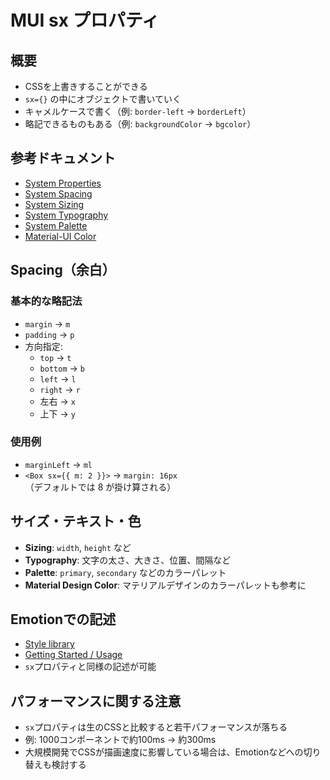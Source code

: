 # MUI sx プロパティ

## 概要
- CSSを上書きすることができる
- `sx={}` の中にオブジェクトで書いていく
- キャメルケースで書く（例: `border-left` → `borderLeft`）
- 略記できるものもある（例: `backgroundColor` → `bgcolor`）

## 参考ドキュメント
- [System Properties](https://mui.com/system/properties/)
- [System Spacing](https://mui.com/system/spacing/)
- [System Sizing](https://mui.com/system/sizing/)
- [System Typography](https://mui.com/system/typography/)
- [System Palette](https://mui.com/system/palette/)
- [Material-UI Color](https://mui.com/material-ui/customization/color/)

## Spacing（余白）
### 基本的な略記法
- `margin` → `m`
- `padding` → `p`
- 方向指定:
  - `top` → `t`
  - `bottom` → `b`
  - `left` → `l`
  - `right` → `r`
  - 左右 → `x`
  - 上下 → `y`

### 使用例
- `marginLeft` → `ml`
- `<Box sx={{ m: 2 }}>` → `margin: 16px`（デフォルトでは 8 が掛け算される）

## サイズ・テキスト・色
- **Sizing**: `width`, `height` など
- **Typography**: 文字の太さ、大きさ、位置、間隔など
- **Palette**: `primary`, `secondary` などのカラーパレット
- **Material Design Color**: マテリアルデザインのカラーパレットも参考に

## Emotionでの記述
- [Style library](https://mui.com/material-ui/guides/styled/)
- [Getting Started / Usage](https://mui.com/system/getting-started/usage/)
- `sx`プロパティと同様の記述が可能

## パフォーマンスに関する注意
- `sx`プロパティは生のCSSと比較すると若干パフォーマンスが落ちる
- 例: 1000コンポーネントで約100ms → 約300ms
- 大規模開発でCSSが描画速度に影響している場合は、Emotionなどへの切り替えも検討する

